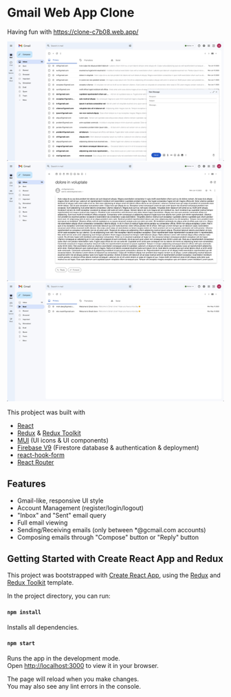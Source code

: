 # Gmail Web App Clone

Having fun with <https://clone-c7b08.web.app/>

<img src="./misc/1.jpg">
<img src="./misc/2.jpg">
<img src="./misc/3.jpg">

This probject was built with

* [React](https://react.dev/)
* [Redux](https://redux.js.org/) & [Redux Toolkit](https://redux-toolkit.js.org/)
* [MUI](https://mui.com/core/) (UI icons & UI components)
* [Firebase V9](https://firebase.google.com/) (Firestore database & authentication & deployment)
* [react-hook-form](https://react-hook-form.com/)
* [React Router](https://reactrouter.com/en/main/upgrading/v5#upgrade-to-react-router-v6)

## Features

* Gmail-like, responsive UI style
* Account Management (register/login/logout)
* "Inbox" and "Sent" email query
* Full email viewing
* Sending/Receiving emails (only between *@gcmail.com accounts)
* Composing emails through "Compose" button or "Reply" button

## Getting Started with Create React App and Redux

This project was bootstrapped with [Create React App](https://github.com/facebook/create-react-app), using the [Redux](https://redux.js.org/) and [Redux Toolkit](https://redux-toolkit.js.org/) template.

In the project directory, you can run:

#### `npm install`

Installs all dependencies.

#### `npm start`

Runs the app in the development mode.\
Open [http://localhost:3000](http://localhost:3000) to view it in your browser.

The page will reload when you make changes.\
You may also see any lint errors in the console.
